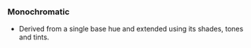 ### Monochromatic

- Derived from a single base hue and extended using its shades, tones and tints.
